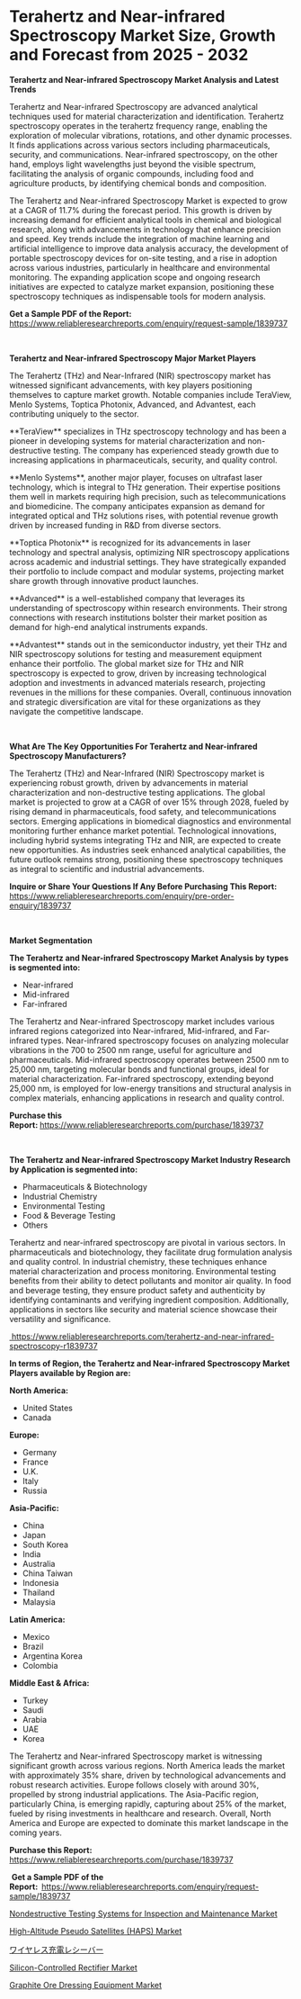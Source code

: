 <p><h1>Terahertz and Near-infrared Spectroscopy Market Size, Growth and Forecast from 2025 - 2032</h1></p><p><strong>Terahertz and Near-infrared Spectroscopy Market Analysis and Latest Trends</strong></p>
<p><p>Terahertz and Near-infrared Spectroscopy are advanced analytical techniques used for material characterization and identification. Terahertz spectroscopy operates in the terahertz frequency range, enabling the exploration of molecular vibrations, rotations, and other dynamic processes. It finds applications across various sectors including pharmaceuticals, security, and communications. Near-infrared spectroscopy, on the other hand, employs light wavelengths just beyond the visible spectrum, facilitating the analysis of organic compounds, including food and agriculture products, by identifying chemical bonds and composition.</p><p>The Terahertz and Near-infrared Spectroscopy Market is expected to grow at a CAGR of 11.7% during the forecast period. This growth is driven by increasing demand for efficient analytical tools in chemical and biological research, along with advancements in technology that enhance precision and speed. Key trends include the integration of machine learning and artificial intelligence to improve data analysis accuracy, the development of portable spectroscopy devices for on-site testing, and a rise in adoption across various industries, particularly in healthcare and environmental monitoring. The expanding application scope and ongoing research initiatives are expected to catalyze market expansion, positioning these spectroscopy techniques as indispensable tools for modern analysis.</p></p>
<p><strong>Get a Sample PDF of the Report:&nbsp;</strong> <a href="https://www.reliableresearchreports.com/enquiry/request-sample/1839737?utm_campaign=48&utm_medium=2&utm_source=Github&utm_content=ia&utm_term=12042025&utm_id=terahertz-and-near-infrared-spectroscopy">https://www.reliableresearchreports.com/enquiry/request-sample/1839737</a></p>
<p>&nbsp;</p>
<p><strong>Terahertz and Near-infrared Spectroscopy Major Market Players</strong></p>
<p><p>The Terahertz (THz) and Near-Infrared (NIR) spectroscopy market has witnessed significant advancements, with key players positioning themselves to capture market growth. Notable companies include TeraView, Menlo Systems, Toptica Photonix, Advanced, and Advantest, each contributing uniquely to the sector.</p><p>**TeraView** specializes in THz spectroscopy technology and has been a pioneer in developing systems for material characterization and non-destructive testing. The company has experienced steady growth due to increasing applications in pharmaceuticals, security, and quality control. </p><p>**Menlo Systems**, another major player, focuses on ultrafast laser technology, which is integral to THz generation. Their expertise positions them well in markets requiring high precision, such as telecommunications and biomedicine. The company anticipates expansion as demand for integrated optical and THz solutions rises, with potential revenue growth driven by increased funding in R&D from diverse sectors.</p><p>**Toptica Photonix** is recognized for its advancements in laser technology and spectral analysis, optimizing NIR spectroscopy applications across academic and industrial settings. They have strategically expanded their portfolio to include compact and modular systems, projecting market share growth through innovative product launches.</p><p>**Advanced** is a well-established company that leverages its understanding of spectroscopy within research environments. Their strong connections with research institutions bolster their market position as demand for high-end analytical instruments expands.</p><p>**Advantest** stands out in the semiconductor industry, yet their THz and NIR spectroscopy solutions for testing and measurement equipment enhance their portfolio. The global market size for THz and NIR spectroscopy is expected to grow, driven by increasing technological adoption and investments in advanced materials research, projecting revenues in the millions for these companies. Overall, continuous innovation and strategic diversification are vital for these organizations as they navigate the competitive landscape.</p></p>
<p>&nbsp;</p>
<p><strong>What Are The Key Opportunities For Terahertz and Near-infrared Spectroscopy Manufacturers?</strong></p>
<p><p>The Terahertz (THz) and Near-Infrared (NIR) Spectroscopy market is experiencing robust growth, driven by advancements in material characterization and non-destructive testing applications. The global market is projected to grow at a CAGR of over 15% through 2028, fueled by rising demand in pharmaceuticals, food safety, and telecommunications sectors. Emerging applications in biomedical diagnostics and environmental monitoring further enhance market potential. Technological innovations, including hybrid systems integrating THz and NIR, are expected to create new opportunities. As industries seek enhanced analytical capabilities, the future outlook remains strong, positioning these spectroscopy techniques as integral to scientific and industrial advancements.</p></p>
<p><strong>Inquire or Share Your Questions If Any Before Purchasing This Report:</strong> <a href="https://www.reliableresearchreports.com/enquiry/pre-order-enquiry/1839737?utm_campaign=48&utm_medium=2&utm_source=Github&utm_content=ia&utm_term=12042025&utm_id=terahertz-and-near-infrared-spectroscopy">https://www.reliableresearchreports.com/enquiry/pre-order-enquiry/1839737</a></p>
<p>&nbsp;</p>
<p><strong>Market Segmentation</strong></p>
<p><strong>The Terahertz and Near-infrared Spectroscopy Market Analysis by types is segmented into:</strong></p>
<p><ul><li>Near-infrared</li><li>Mid-infrared</li><li>Far-infrared</li></ul></p>
<p><p>The Terahertz and Near-infrared Spectroscopy market includes various infrared regions categorized into Near-infrared, Mid-infrared, and Far-infrared types. Near-infrared spectroscopy focuses on analyzing molecular vibrations in the 700 to 2500 nm range, useful for agriculture and pharmaceuticals. Mid-infrared spectroscopy operates between 2500 nm to 25,000 nm, targeting molecular bonds and functional groups, ideal for material characterization. Far-infrared spectroscopy, extending beyond 25,000 nm, is employed for low-energy transitions and structural analysis in complex materials, enhancing applications in research and quality control.</p></p>
<p><strong>Purchase this Report:&nbsp;</strong><a href="https://www.reliableresearchreports.com/purchase/1839737?utm_campaign=48&utm_medium=2&utm_source=Github&utm_content=ia&utm_term=12042025&utm_id=terahertz-and-near-infrared-spectroscopy">https://www.reliableresearchreports.com/purchase/1839737</a></p>
<p>&nbsp;</p>
<p><strong>The Terahertz and Near-infrared Spectroscopy Market Industry Research by Application is segmented into:</strong></p>
<p><ul><li>Pharmaceuticals & Biotechnology</li><li>Industrial Chemistry</li><li>Environmental Testing</li><li>Food & Beverage Testing</li><li>Others</li></ul></p>
<p><p>Terahertz and near-infrared spectroscopy are pivotal in various sectors. In pharmaceuticals and biotechnology, they facilitate drug formulation analysis and quality control. In industrial chemistry, these techniques enhance material characterization and process monitoring. Environmental testing benefits from their ability to detect pollutants and monitor air quality. In food and beverage testing, they ensure product safety and authenticity by identifying contaminants and verifying ingredient composition. Additionally, applications in sectors like security and material science showcase their versatility and significance.</p></p>
<p><a href="https://www.reliableresearchreports.com/terahertz-and-near-infrared-spectroscopy-r1839737?utm_campaign=48&utm_medium=2&utm_source=Github&utm_content=ia&utm_term=12042025&utm_id=terahertz-and-near-infrared-spectroscopy">&nbsp;https://www.reliableresearchreports.com/terahertz-and-near-infrared-spectroscopy-r1839737</a></p>
<p><strong>In terms of Region, the Terahertz and Near-infrared Spectroscopy Market Players available by Region are:</strong></p>
<p>
    <p> <strong> North America: </strong>
        <ul>
            <li>United States</li>
            <li>Canada</li>
        </ul>
        </p> 
    <p> <strong> Europe: </strong>
        <ul>
            <li>Germany</li>
            <li>France</li>
            <li>U.K.</li>
            <li>Italy</li>
            <li>Russia</li>
        </ul>
        </p> 
    <p> <strong> Asia-Pacific: </strong>
        <ul>
            <li>China</li>
            <li>Japan</li>
            <li>South Korea</li>
            <li>India</li>
            <li>Australia</li>
            <li>China Taiwan</li>
            <li>Indonesia</li>
            <li>Thailand</li>
            <li>Malaysia</li>
        </ul>
        </p> 
    <p> <strong> Latin America: </strong>
        <ul>
            <li>Mexico</li>
            <li>Brazil</li>
            <li>Argentina Korea</li>
            <li>Colombia</li>
        </ul>
        </p> 
    <p> <strong> Middle East & Africa: </strong>
        <ul>
            <li>Turkey</li>
            <li>Saudi</li>
            <li>Arabia</li>
            <li>UAE</li>
            <li>Korea</li>
        </ul>
    </p>
    </p>
<p><p>The Terahertz and Near-infrared Spectroscopy market is witnessing significant growth across various regions. North America leads the market with approximately 35% share, driven by technological advancements and robust research activities. Europe follows closely with around 30%, propelled by strong industrial applications. The Asia-Pacific region, particularly China, is emerging rapidly, capturing about 25% of the market, fueled by rising investments in healthcare and research. Overall, North America and Europe are expected to dominate this market landscape in the coming years.</p></p>
<p><strong>Purchase this Report: </strong><a href="https://www.reliableresearchreports.com/purchase/1839737?utm_campaign=48&utm_medium=2&utm_source=Github&utm_content=ia&utm_term=12042025&utm_id=terahertz-and-near-infrared-spectroscopy">https://www.reliableresearchreports.com/purchase/1839737</a></p>
<p>&nbsp;<strong>Get a Sample PDF of the Report:&nbsp;&nbsp;</strong><a href="https://www.reliableresearchreports.com/enquiry/request-sample/1839737?utm_campaign=48&utm_medium=2&utm_source=Github&utm_content=ia&utm_term=12042025&utm_id=terahertz-and-near-infrared-spectroscopy">https://www.reliableresearchreports.com/enquiry/request-sample/1839737</a></p>
<p><strong></strong></p>
<p><p><a href="https://github.com/mathastilley812967/Market-Research-Report-List-1/blob/main/nondestructive-testing-systems-for-inspection-and-maintenance-market.md?utm_campaign=48&utm_medium=2&utm_source=Github&utm_content=ia&utm_term=12042025&utm_id=terahertz-and-near-infrared-spectroscopy">Nondestructive Testing Systems for Inspection and Maintenance Market</a></p><p><a href="https://github.com/NarcisoFerry/Market-Research-Report-List-2/blob/main/high-altitude-pseudo-satellites-haps-market.md?utm_campaign=48&utm_medium=2&utm_source=Github&utm_content=ia&utm_term=12042025&utm_id=terahertz-and-near-infrared-spectroscopy">High-Altitude Pseudo Satellites (HAPS) Market</a></p><p><a href="https://github.com/lababdou/Market-Research-Report-List-7/blob/main/152336654945.md?utm_campaign=48&utm_medium=2&utm_source=Github&utm_content=ia&utm_term=12042025&utm_id=terahertz-and-near-infrared-spectroscopy">ワイヤレス充電レシーバー</a></p><p><a href="https://github.com/mayabungard8092/Market-Research-Report-List-1/blob/main/silicon-controlled-rectifier-market.md?utm_campaign=48&utm_medium=2&utm_source=Github&utm_content=ia&utm_term=12042025&utm_id=terahertz-and-near-infrared-spectroscopy">Silicon-Controlled Rectifier Market</a></p><p><a href="https://github.com/kathiestrine5ty/Market-Research-Report-List-2/blob/main/graphite-ore-dressing-equipment-market.md?utm_campaign=48&utm_medium=2&utm_source=Github&utm_content=ia&utm_term=12042025&utm_id=terahertz-and-near-infrared-spectroscopy">Graphite Ore Dressing Equipment Market</a></p></p>